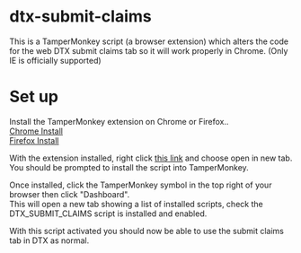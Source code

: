 # dtx-submit-claims

This is a TamperMonkey script (a browser extension) which alters the code for the web DTX submit claims tab so it will work properly in Chrome. (Only IE is officially supported)

# Set up
Install the TamperMonkey extension on Chrome or Firefox..\
[Chrome Install](https://chrome.google.com/webstore/detail/tampermonkey/dhdgffkkebhmkfjojejmpbldmpobfkfo?hl=en)\
[Firefox Install](https://addons.mozilla.org/en-GB/firefox/addon/tampermonkey/)

With the extension installed, right click [this link](https://github.com/martin-armstrong/dtx-submit-claims/raw/master/DTX_SUBMIT_CLAIMS.user.js) and choose open in new tab.\
You should be prompted to install the script into TamperMonkey.

Once installed, click the TamperMonkey symbol in the top right of your browser then click "Dashboard".\
This will open a new tab showing a list of installed scripts, check the DTX_SUBMIT_CLAIMS script is installed and enabled.

With this script activated you should now be able to use the submit claims tab in DTX as normal.
